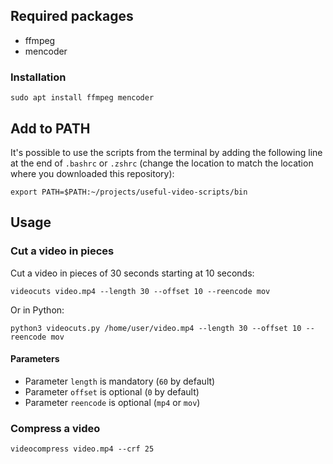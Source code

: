 ## Required packages

* ffmpeg
* mencoder

### Installation

    sudo apt install ffmpeg mencoder

## Add to PATH

It's possible to use the scripts from the terminal by adding the following line 
at the end of `.bashrc` or `.zshrc`  (change the location to match the location 
where you downloaded this repository):

    export PATH=$PATH:~/projects/useful-video-scripts/bin

## Usage

### Cut a video in pieces

Cut a video in pieces of 30 seconds starting at 10 seconds:

    videocuts video.mp4 --length 30 --offset 10 --reencode mov

Or in Python:

    python3 videocuts.py /home/user/video.mp4 --length 30 --offset 10 --reencode mov

#### Parameters

- Parameter `length` is mandatory (`60` by default)
- Parameter `offset` is optional (`0` by default)
- Parameter `reencode` is optional (`mp4` or `mov`)

### Compress a video

    videocompress video.mp4 --crf 25

